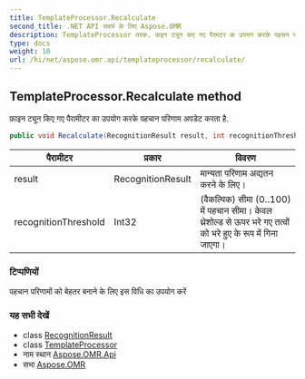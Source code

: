 ```yaml
---
title: TemplateProcessor.Recalculate
second_title: .NET API संदर्भ के लिए Aspose.OMR
description: TemplateProcessor तरक. फ़इन ट्यून कए गए पैरमटर क उपयग करके पहचन परणम अपडेट करत है.
type: docs
weight: 10
url: /hi/net/aspose.omr.api/templateprocessor/recalculate/
---
```

## TemplateProcessor.Recalculate method

फ़ाइन ट्यून किए गए पैरामीटर का उपयोग करके पहचान परिणाम अपडेट करता है.

```csharp
public void Recalculate(RecognitionResult result, int recognitionThreshold = -100)
```

| पैरामीटर | प्रकार | विवरण |
| --- | --- | --- |
| result | RecognitionResult | मान्यता परिणाम अद्यतन करने के लिए। |
| recognitionThreshold | Int32 | (वैकल्पिक) सीमा (0..100) में पहचान सीमा। केवल थ्रेशोल्ड से ऊपर भरे गए तत्वों को भरे हुए के रूप में गिना जाएगा। |

### टिप्पणियों

पहचान परिणामों को बेहतर बनाने के लिए इस विधि का उपयोग करें

### यह सभी देखें

* class [RecognitionResult](../../../aspose.omr.model/recognitionresult/)
* class [TemplateProcessor](../)
* नाम स्थान [Aspose.OMR.Api](../../templateprocessor/)
* सभा [Aspose.OMR](../../../)


